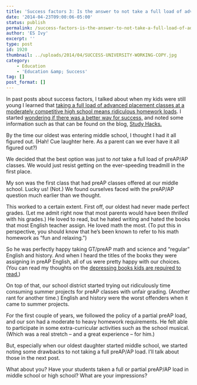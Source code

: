 ```yaml
---
title: 'Success factors 3: Is the answer to not take a full load of advanced placement courses?'
date: '2014-04-23T09:00:06-05:00'
status: publish
permalink: /success-factors-is-the-answer-to-not-take-a-full-load-of-advanced-placement-courses
author: 'ES Ivy'
excerpt: ''
type: post
id: 1920
thumbnail: ../uploads/2014/04/SUCCESS-UNIVERSITY-WORKING-COPY.jpg
category:
    - Education
    - 'Education &amp; Success'
tag: []
post_format: []
---
```

In past posts about success factors, I talked about when my kids were still young I learned that [taking a full load of advanced placement classes at a moderately competitive high school means ridiculous homework loads](http://192.168.1.34:4945/?p=1903 "success factors 1"). I started [wondering if there was a better way for success,](http://192.168.1.34:4945/?p=1919 "success factors") and noted some information such as that can be found on the blog, [Study Hacks.](http://calnewport.com/blog/about/ "Study Hacks")

By the time our oldest was entering middle school, I thought I had it all figured out. (Hah! Cue laughter here. As a parent can we ever have it all figured out?)

We decided that the best option was just to *not* take a full load of preAP/AP classes. We would just resist getting on the ever-speeding treadmill in the first place.

My son was the first class that had preAP classes offered at our middle school. Lucky us! (Not.) We found ourselves faced with the preAP/AP question much earlier than we thought.

This worked to a certain extent. First off, our oldest had never made perfect grades. (Let me admit right now that most parents would have been *thrilled* with his grades.) He loved to read, but he hated writing and hated the books that most English teacher assign. He loved math the most. (To put this in perspective, you should know that he’s been known to refer to his math homework as “fun and relaxing.”)

So he was perfectly happy taking GT/preAP math and science and “regular” English and history. And when I heard the titles of the books they were assigning in preAP English, all of us were pretty happy with our choices. (You can read my thoughts on the [depressing books kids are required to read.](http://192.168.1.34:4945/why-is-required-school-reading-so-depressing/ "Why is required school reading so depressing?"))

On top of that, our school district started trying out ridiculously time consuming summer projects for preAP classes with unfair grading. (Another rant for another time.) English and history were the worst offenders when it came to summer projects.

For the first couple of years, we followed the policy of a partial preAP load, and our son had a moderate to heavy homework requirements. He felt able to participate in some extra-curricular activities such as the school musical. (Which was a real stretch – and a great experience – for him.)

But, especially when our oldest daughter started middle school, we started noting some drawbacks to not taking a full preAP/AP load. I’ll talk about those in the next post.

What about you? Have your students taken a full or partial preAP/AP load in middle school or high school? What are your impressions?